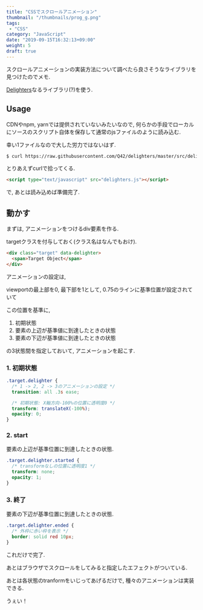 ```yaml
---
title: "CSSでスクロールアニメーション"
thumbnail: "/thumbnails/prog_g.png"
tags:
 - "CSS"
category: "JavaScript"
date: "2019-09-15T16:32:13+09:00"
weight: 5
draft: true
---
```


スクロールアニメーションの実装方法について調べたら良さそうなライブラリを見つけたのでメモ.

[Delighters](https://github.com/Q42/delighters)なるライブラリ(?)を使う.

## Usage

CDNやnpm, yarnでは提供されていないみたいなので, 何らかの手段でローカルにソースのスクリプト自体を保存して通常のjsファイルのように読み込む.

幸い1ファイルなので大した労力ではないはず.

``` bash
$ curl https://raw.githubusercontent.com/Q42/delighters/master/src/delighters.js > ./delighters.js
```

とりあえずcurlで拾ってくる.

``` html
<script type="text/javascript" src="delighters.js"></script>
```

で, あとは読み込めば準備完了.

## 動かす

まずは, アニメーションをつけるdiv要素を作る.

targetクラスを付与しておく(クラス名はなんでもおけ).

``` html
<div class="target" data-delighter>
  <span>Target Object</span>
</div>
```

アニメーションの設定は,

viewportの最上部を0, 最下部を1として, 0.75のラインに基準位置が設定されていて

この位置を基準に,

1. 初期状態
2. 要素の上辺が基準値に到達したときの状態
3. 要素の下辺が基準値に到達したときの状態

の3状態間を指定しておいて, アニメーションを起こす.

### 1. 初期状態

``` css
.target.delighter {
  /* 1 -> 2, 2 -> 3のアニメーションの設定 */
  transition: all .3s ease; 

  /* 初期状態: X軸方向-100%の位置に透明度0 */
  transform: translateX(-100%);
  opacity: 0;
}
```

### 2. start

要素の上辺が基準位置に到達したときの状態.

``` css
.target.delighter.started {
  /* transformなしの位置に透明度1 */
  transform: none;
  opacity: 1;
}
```

### 3. 終了

要素の下辺が基準位置に到達したときの状態.

``` css
.target.delighter.ended {
  /* 外枠に赤い枠を表示 */
  border: solid red 10px;
}
```

これだけで完了.

あとはブラウザでスクロールをしてみると指定したエフェクトがついている.

あとは各状態のtranformをいじってあげるだけで, 種々のアニメーションは実装できる.

うぇい！
